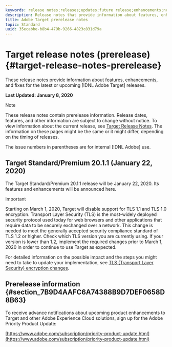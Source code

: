 ```yaml
---
keywords: release notes;releases;updates;future release;enhancements;new features;fixes
description: Release notes that provide information about features, enhancements, and fixes for the latest or upcoming DNL Adobe Target releases.
title: Adobe Target prerelease notes
topic: Standard
uuid: 35ecabbe-b8b4-479b-9266-4823c831d79a
---
```


# Target release notes (prerelease){#target-release-notes-prerelease}

These release notes provide information about features, enhancements, and fixes for the latest or upcoming [!DNL Adobe Target] releases.

**Last Updated: January 8, 2020**

>[!NOTE]
>
>These release notes contain prerelease information. Release dates, features, and other information are subject to change without notice. To view information about the current release, see [Target Release Notes](release-notes.md). The information on these pages might be the same or it might differ, depending on the timing of releases.
>
>The issue numbers in parentheses are for internal [!DNL Adobe] use.

## Target Standard/Premium 20.1.1 (January 22, 2020)

The Target Standard/Premium 20.1.1 release will be January 22, 2020. Its features and enhancements will be announced here.

>[!IMPORTANT]
>
>Starting on March 1, 2020, Target will disable support for TLS 1.1 and TLS 1.0 encryption. Transport Layer Security (TLS) is the most-widely deployed security protocol used today for web browsers and other applications that require data to be securely exchanged over a network. This change is needed to meet the generally accepted security compliance standard of TLS 1.2 or higher. Check which TLS version you are currently using. If your version is lower than 1.2, implement the required changes prior to March 1, 2020 in order to continue to use Target as expected.
>
> For detailed information on the possible impact and the steps you might need to take to update your implementation, see [TLS (Transport Layer Security) encryption changes](/help/c-implementing-target/c-considerations-before-you-implement-target/tls-transport-layer-security-encryption.md).

## Prerelease information {#section_7B9D4AAFC6A74388B9D7DEF0658D8B63} 

To receive advance notifications about upcoming product enhancements to Target and other Adobe Experience Cloud solutions, sign up for the Adobe Priority Product Update:

[https://www.adobe.com/subscription/priority-product-update.html](https://www.adobe.com/subscription/priority-product-update.html) 

